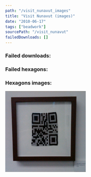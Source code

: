 ```yaml
---
path: "/visit_nunavut_images"
title: "Visit Nunavut (images)"
date: "2010-06-17"
tags: ["beadwork"]
sourcePath: "/visit_nunavut"
failedDownloads: []
---
```



### Failed downloads:

### Failed hexagons:

### Hexagons images:
 ![visit_nunavut.jpg_hexagon.jpeg](visit_nunavut.jpg_hexagon.jpeg)
